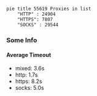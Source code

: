 
```mermaid
pie title 55619 Proxies in list
    "HTTP" : 24904
    "HTTPS": 7807
    "SOCKS" : 29544
```

### Some Info
#### Average Timeout

- mixed: 3.6s
- http: 1.7s
- https: 8.2s
- socks: 5.0s